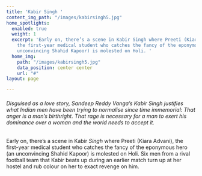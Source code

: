 ```yaml
---
title: 'Kabir Singh '
content_img_path: "/images/kabirsingh5.jpg"
home_spotlights:
  enabled: true
  weight: 1
  excerpt: 'Early on, there’s a scene in Kabir Singh where Preeti (Kiara Advani),
    the first-year medical student who catches the fancy of the eponymous hero (an
    unconvincing Shahid Kapoor) is molested on Holi. '
  home_img:
    path: "/images/kabirsingh5.jpg"
    data_position: center center
    url: "#"
layout: page

---
```

###### Disguised as a love story, Sandeep Reddy Vanga’s Kabir Singh justifies what Indian men have been trying to normalise since time immemorial: That anger is a man’s birthright. That rage is necessary for a man to exert his dominance over a woman and the world needs to accept it.

Early on, there’s a scene in Kabir _Singh_ where Preeti (Kiara Advani), the first-year medical student who catches the fancy of the eponymous hero (an unconvincing Shahid Kapoor) is molested on Holi. Six men from a rival football team that Kabir beats up during an earlier match turn up at her hostel and rub colour on her to exact revenge on him.